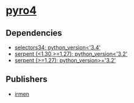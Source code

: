 # [pyro4](https://pypi.org/project/pyro4)

## Dependencies
- [selectors34; python_version<'3.4'](packages/s/selectors34.md)
- [serpent (<1.30,>=1.27); python_version<'3.2'](packages/s/serpent.md)
- [serpent (>=1.27); python_version>='3.2'](packages/s/serpent.md)



## Publishers
- [irmen](https://pypi.org/user/irmen)

